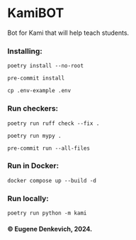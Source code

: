 # KamiBOT
Bot for Kami that will help teach students.

### Installing:
```
poetry install --no-root
```
```
pre-commit install
```
```
cp .env-example .env
```

### Run checkers:
```
poetry run ruff check --fix .
```
```
poetry run mypy .
```
```
pre-commit run --all-files
```

### Run in Docker:
```
docker compose up --build -d
```

### Run locally:
```
poetry run python -m kami
```

#### © Eugene Denkevich, 2024.
